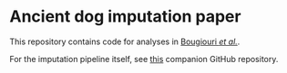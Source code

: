 # Ancient dog imputation paper

This repository contains code for analyses in [Bougiouri _et al._](https://biorxiv.org/...).

For the imputation pipeline itself, see [this](https://github.com/katiabou/dog_imputation_pipeline) companion GitHub repository.

